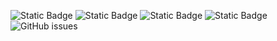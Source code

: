 ![Static Badge](https://img.shields.io/badge/blacklists-60-000000) ![Static Badge](https://img.shields.io/badge/blacklisted-3107738-cc0000) ![Static Badge](https://img.shields.io/badge/whitelisted-2244-00CC00) ![Static Badge](https://img.shields.io/badge/streaming_blacklist-28107-000000) ![GitHub issues](https://img.shields.io/github/issues/fabriziosalmi/blacklists)
